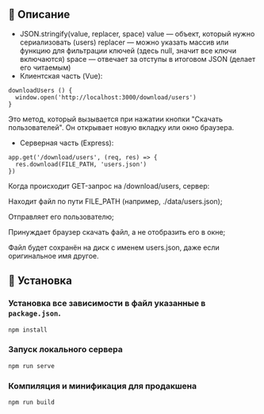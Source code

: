 ## 🔹 Описание
- JSON.stringify(value, replacer, space)
  value — объект, который нужно сериализовать (users)
  replacer — можно указать массив или функцию для фильтрации ключей (здесь null, значит все ключи включаются)
  space — отвечает за отступы в итоговом JSON (делает его читаемым)
- Клиентская часть (Vue):
```
downloadUsers () {
  window.open('http://localhost:3000/download/users')
}
```
Это метод, который вызывается при нажатии кнопки "Скачать пользователей". Он открывает новую вкладку или окно браузера.

- Серверная часть (Express):
```
app.get('/download/users', (req, res) => {
  res.download(FILE_PATH, 'users.json')
})
```
Когда происходит GET-запрос на /download/users, сервер:

Находит файл по пути FILE_PATH (например, ./data/users.json);

Отправляет его пользователю;

Принуждает браузер скачать файл, а не отобразить его в окне;

Файл будет сохранён на диск с именем users.json, даже если оригинальное имя другое.

## 🔹 Установка
### Установка все зависимости в файл указанные в `package.json`.
```
npm install
```

### Запуск локального сервера
```
npm run serve
```

### Компиляция и минификация для продакшена
```
npm run build
```
